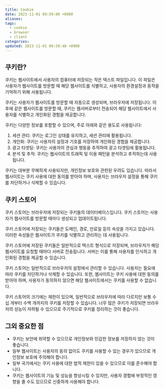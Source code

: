 ```yaml
---
title: Cookie
date: 2023-11-01 09:59:00 +0900
aliases: 
tags:
  - cookie
  - browser
  - client
categories: 
updated: 2023-11-01 09:59:40 +0900
---
```


## 쿠키란?

쿠키는 웹사이트에서 사용자의 컴퓨터에 저장되는 작은 텍스트 파일입니다. 이 파일은 사용자가 웹사이트를 방문할 때 해당 웹사이트를 식별하고, 사용자의 환경설정과 동작을 기억하기 위해 사용됩니다.

쿠키는 사용자가 웹사이트를 방문할 때 자동으로 생성되며, 브라우저에 저장됩니다. 이후에 같은 웹사이트를 방문할 때, 쿠키는 웹서버로부터 전송되어 해당 웹사이트에서 사용자를 식별하고 개인화된 경험을 제공합니다.

쿠키는 다양한 정보를 포함할 수 있으며, 주로 아래와 같은 용도로 사용됩니다:

1. 세션 관리: 쿠키는 로그인 상태를 유지하고, 세션 관리에 활용됩니다.
2. 개인화: 쿠키는 사용자의 설정과 기호를 저장하여 개인화된 경험을 제공합니다.
3. 광고 타겟팅: 쿠키는 사용자의 관심과 행동을 추적하여 광고 타겟팅에 활용됩니다.
4. 분석 및 추적: 쿠키는 웹사이트의 트래픽 및 이용 패턴을 분석하고 추적하는데 사용됩니다.

쿠키는 대부분 무해하게 사용되지만, 개인정보 보호와 관련된 우려도 있습니다. 따라서 웹사이트는 쿠키 사용에 대한 동의를 받아야 하며, 사용자는 브라우저 설정을 통해 쿠키를 차단하거나 삭제할 수 있습니다.

## 쿠키 스토어

쿠키 스토어는 브라우저에 저장되는 쿠키들의 데이터베이스입니다. 쿠키 스토어는 사용자가 웹사이트를 방문할 때마다 생성되고 업데이트됩니다.

쿠키 스토어에 저장되는 쿠키들은 도메인, 경로, 만료일 등의 속성을 가지고 있습니다. 이러한 속성들은 웹사이트가 쿠키를 식별하고 관리하는 데 사용됩니다.

쿠키 스토어에 저장된 쿠키들은 일반적으로 텍스트 형식으로 저장되며, 브라우저가 해당 웹사이트를 요청할 때마다 서버로 전송됩니다. 서버는 이를 통해 사용자를 인식하고 개인화된 경험을 제공할 수 있습니다.

쿠키 스토어는 일반적으로 브라우저의 설정에서 관리할 수 있습니다. 사용자는 필요에 따라 쿠키를 차단하거나 삭제할 수 있습니다. 또한, 웹사이트는 쿠키 사용에 대한 동의를 받아야 하며, 사용자가 동의하지 않으면 해당 웹사이트에서는 쿠키를 사용할 수 없습니다.

쿠키 스토어의 크기에는 제한이 있으며, 일반적으로 브라우저에 따라 다르지만 보통 수십 개부터 수백 개까지의 쿠키를 저장할 수 있습니다. 너무 많은 쿠키가 저장되면 브라우저의 성능이 저하될 수 있으므로 주기적으로 쿠키를 정리하는 것이 좋습니다.

## 그외 중요한 점

- 쿠키는 보안에 취약할 수 있으므로 개인정보와 민감한 정보를 저장하지 않는 것이 좋습니다.
- 일부 웹사이트는 사용자의 동의 없이도 쿠키를 사용할 수 있는 경우가 있으므로 개인정보 보호에 주의해야 합니다.
- 일부 국가에서는 쿠키 사용에 대한 법적 제한이 있을 수 있으므로 이를 준수해야 합니다.
- 쿠키는 웹사이트의 기능 및 성능을 향상시킬 수 있지만, 사용자 경험에 부정적인 영향을 줄 수도 있으므로 신중하게 사용해야 합니다.
